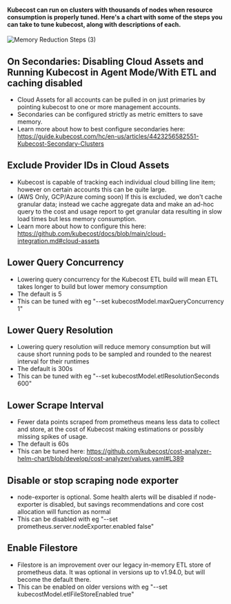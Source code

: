 #### Kubecost can run on clusters with thousands of nodes when resource consumption is properly tuned. Here's a chart with some of the steps you can take to tune kubecost, along with descriptions of each.

![Memory Reduction Steps (3)](https://user-images.githubusercontent.com/453512/169488783-53687dfc-a687-48a6-8f1a-a52ef493594e.png)

## On Secondaries: Disabling Cloud Assets and Running Kubecost in Agent Mode/With ETL and caching disabled
* Cloud Assets for all accounts can be pulled in on just primaries by pointing kubecost to one or more management accounts.
* Secondaries can be configured strictly as metric emitters to save memory. 
* Learn more about how to best configure secondaries here: https://guide.kubecost.com/hc/en-us/articles/4423256582551-Kubecost-Secondary-Clusters

## Exclude Provider IDs in Cloud Assets
* Kubecost is capable of tracking each individual cloud billing line item; however on certain accounts this can be quite large.
* (AWS Only, GCP/Azure coming soon) If this is excluded, we don't cache granular data; instead we cache aggregate data and make an ad-hoc query to the cost and usage report to get granular data resulting in slow load times but less memory consumption.
* Learn more about how to configure this here: https://github.com/kubecost/docs/blob/main/cloud-integration.md#cloud-assets

## Lower Query Concurrency
* Lowering query concurrency for the Kubecost ETL build will mean ETL takes longer to build but lower memory consumption
* The default is 5
* This can be tuned with eg "--set kubecostModel.maxQueryConcurrency 1"

## Lower Query Resolution
* Lowering query resolution will reduce memory consumption but will cause short running pods to be sampled and rounded to the nearest interval for their runtimes
* The default is 300s
* This can be tuned with eg "--set kubecostModel.etlResolutionSeconds 600"

## Lower Scrape Interval
* Fewer data points scraped from prometheus means less data to collect and store, at the cost of Kubecost making estimations or possibly missing spikes of usage.
* The default is 60s
* This can be tuned here: https://github.com/kubecost/cost-analyzer-helm-chart/blob/develop/cost-analyzer/values.yaml#L389

## Disable or stop scraping node exporter
* node-exporter is optional. Some health alerts will be disabled if node-exporter is disabled, but savings recommendations and core cost allocation will function as normal
* This can be disabled with eg "--set prometheus.server.nodeExporter.enabled false"

## Enable Filestore
* Filestore is an improvement over our legacy in-memory ETL store of prometheus data. It was optional in versions up to v1.94.0, but will become the default there.
* This can be enabled on older versions with eg "--set kubecostModel.etlFileStoreEnabled true" 
